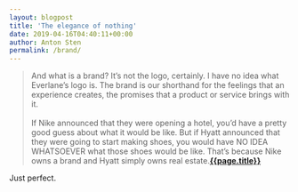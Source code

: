 ```yaml
---
layout: blogpost
title: 'The elegance of nothing'
date: 2019-04-16T04:40:11+00:00
author: Anton Sten
permalink: /brand/
---
```


>And what is a brand? It’s not the logo, certainly. I have no idea what Everlane’s logo is. The brand is our shorthand for the feelings that an experience creates, the promises that a product or service brings with it.
<br /><br />
If Nike announced that they were opening a hotel, you’d have a pretty good guess about what it would be like. But if Hyatt announced that they were going to start making shoes, you would have NO IDEA WHATSOEVER what those shoes would be like. That’s because Nike owns a brand and Hyatt simply owns real estate.**[{{page.title}}](https://seths.blog/2019/04/the-elegance-of-nothing/)**

Just perfect.
